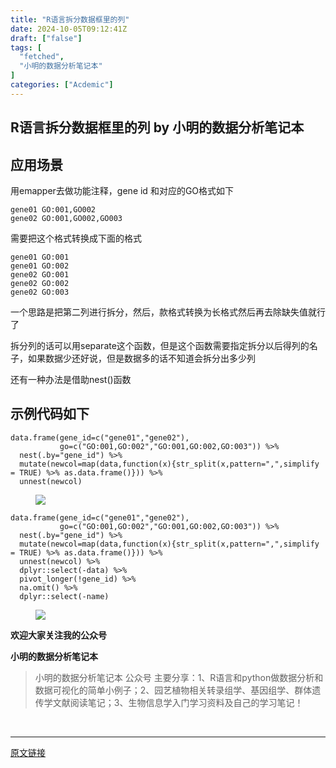 ```yaml
---
title: "R语言拆分数据框里的列"
date: 2024-10-05T09:12:41Z
draft: ["false"]
tags: [
  "fetched",
  "小明的数据分析笔记本"
]
categories: ["Acdemic"]
---
```

R语言拆分数据框里的列 by 小明的数据分析笔记本
------
<div><section data-tool="mdnice编辑器" data-website="https://www.mdnice.com" data-mpa-powered-by="yiban.io"><h2 data-tool="mdnice编辑器"><span></span><span>应用场景</span><span></span><span> </span></h2><p data-tool="mdnice编辑器">用emapper去做功能注释，gene id 和对应的GO格式如下</p><pre data-tool="mdnice编辑器"><span></span><code>gene01 GO:001,GO002<br>gene02 GO:001,GO002,GO003<br></code></pre><p data-tool="mdnice编辑器">需要把这个格式转换成下面的格式</p><pre data-tool="mdnice编辑器"><span></span><code>gene01 GO:001<br>gene01 GO:002<br>gene02 GO:001<br>gene02 GO:002<br>gene02 GO:003<br></code></pre><p data-tool="mdnice编辑器">一个思路是把第二列进行拆分，然后，款格式转换为长格式然后再去除缺失值就行了</p><p data-tool="mdnice编辑器">拆分列的话可以用separate这个函数，但是这个函数需要指定拆分以后得列的名子，如果数据少还好说，但是数据多的话不知道会拆分出多少列</p><p data-tool="mdnice编辑器">还有一种办法是借助nest()函数</p><h2 data-tool="mdnice编辑器"><span></span><span>示例代码如下</span><span></span><span> </span></h2><pre data-tool="mdnice编辑器"><span></span><code>data.frame(gene_id=c("gene01","gene02"),<br>           go=c("GO:001,GO:002","GO:001,GO:002,GO:003")) %&gt;% <br>  nest(.by="gene_id") %&gt;% <br>  mutate(newcol=map(data,function(x){str_split(x,pattern=",",simplify = TRUE) %&gt;% as.data.frame()})) %&gt;% <br>  unnest(newcol)<br></code></pre><figure data-tool="mdnice编辑器"><img data-imgfileid="100014403" data-ratio="0.21616358325219084" data-src="https://mmbiz.qpic.cn/sz_mmbiz_png/t1wZDoUyFk4Egw4icnXgWXM0F4Uicu2UtR0SOhPgdBXzqzDyN9QXJgkPiaK4pJVl6swY90wZFmJ11laZHsrbbBQBQ/640?wx_fmt=png&amp;from=appmsg" data-type="png" data-w="1027" src="https://mmbiz.qpic.cn/sz_mmbiz_png/t1wZDoUyFk4Egw4icnXgWXM0F4Uicu2UtR0SOhPgdBXzqzDyN9QXJgkPiaK4pJVl6swY90wZFmJ11laZHsrbbBQBQ/640?wx_fmt=png&amp;from=appmsg"></figure><pre data-tool="mdnice编辑器"><span></span><code>data.frame(gene_id=c("gene01","gene02"),<br>           go=c("GO:001,GO:002","GO:001,GO:002,GO:003")) %&gt;% <br>  nest(.by="gene_id") %&gt;% <br>  mutate(newcol=map(data,function(x){str_split(x,pattern=",",simplify = TRUE) %&gt;% as.data.frame()})) %&gt;% <br>  unnest(newcol) %&gt;% <br>  dplyr::select(-data) %&gt;% <br>  pivot_longer(!gene_id) %&gt;% <br>  na.omit() %&gt;% <br>  dplyr::select(-name)<br></code></pre><figure data-tool="mdnice编辑器"><img data-imgfileid="100014404" data-ratio="0.425531914893617" data-src="https://mmbiz.qpic.cn/sz_mmbiz_png/t1wZDoUyFk4Egw4icnXgWXM0F4Uicu2UtRSkX7HMLeQ84ibsnsJQNlZz94mHB4MxHibnLFmvdb6PzfNbqzq5Eia0gzg/640?wx_fmt=png&amp;from=appmsg" data-type="png" data-w="940" src="https://mmbiz.qpic.cn/sz_mmbiz_png/t1wZDoUyFk4Egw4icnXgWXM0F4Uicu2UtRSkX7HMLeQ84ibsnsJQNlZz94mHB4MxHibnLFmvdb6PzfNbqzq5Eia0gzg/640?wx_fmt=png&amp;from=appmsg"></figure><p data-tool="mdnice编辑器"><strong>欢迎大家关注我的公众号</strong></p><p data-tool="mdnice编辑器"><strong>小明的数据分析笔记本</strong></p><section><mp-common-profile data-pluginname="mpprofile" data-id="MzI3NzQ3MTcxMg==" data-headimg="http://mmbiz.qpic.cn/mmbiz_png/t1wZDoUyFk5t1sOnM0iabvBhnfIj5YpyqrMib0E1MGCd9ibcYxaOPZd0GWhQBDvK2BPEwsicQxd6y5MHLfphnwHnow/0?wx_fmt=png" data-nickname="小明的数据分析笔记本" data-alias="" data-signature="分享R语言和python在生物信息领域做数据分析和数据可视化的简单小例子；偶尔会分享一些组学数据处理相关的内容" data-from="0" data-is_biz_ban="0"></mp-common-profile></section><p data-tool="mdnice编辑器"><strong></strong></p><blockquote data-tool="mdnice编辑器"><span></span><p>小明的数据分析笔记本 公众号 主要分享：1、R语言和python做数据分析和数据可视化的简单小例子；2、园艺植物相关转录组学、基因组学、群体遗传学文献阅读笔记；3、生物信息学入门学习资料及自己的学习笔记！</p></blockquote></section><p><br></p><p><mp-style-type data-value="3"></mp-style-type></p></div>  
<hr>
<a href="https://mp.weixin.qq.com/s/gbIecLLUrM93348_5Rf5jg",target="_blank" rel="noopener noreferrer">原文链接</a>
